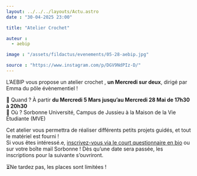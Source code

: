 ```yaml
---
layout: ../../../layouts/Actu.astro
date : "30-04-2025 23:00"

title: "Atelier Crochet"

auteur :
  - aebip

image : "/assets/fildactus/evenements/05-28-aebip.jpg"

source : "https://www.instagram.com/p/DGV9NdPIz-D/"
---
```


L’AEBIP vous propose un atelier crochet , __un Mercredi sur deux__, dirigé par Emma du pôle évènementiel !

📅 Quand ? À partir __du Mercredi 5 Mars jusqu’au Mercredi 28 Mai de 17h30 à 20h30__  
📍 Où ? Sorbonne Université, Campus de Jussieu à la Maison de la Vie Étudiante (MVE)

Cet atelier vous permettra de réaliser différents petits projets guidés, et tout le matériel est fourni !  
Si vous êtes intéressé.e, [inscrivez-vous via le court questionnaire en bio](https://docs.google.com/forms/d/e/1FAIpQLSeq3rFB6DnzGofZfakYNsXaK04tV5tPRfWSkWICNeWayLaNiw/viewform) ou sur votre boîte mail Sorbonne ! Dès qu’une date sera passée, les inscriptions pour la suivante s’ouvriront.

⏳Ne tardez pas, les places sont limitées !